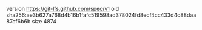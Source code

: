 version https://git-lfs.github.com/spec/v1
oid sha256:ae3b627a768d4b16b1fafc519598ad378024fd8ecf4cc433d4c88daa87cf6b6b
size 4874
